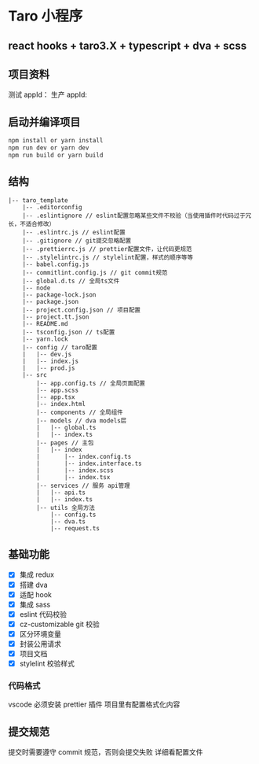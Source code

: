 # Taro 小程序

## react hooks + taro3.X + typescript + dva + scss

## 项目资料

测试 appId：
生产 appId:

## 启动并编译项目

```bash
npm install or yarn install
npm run dev or yarn dev
npm run build or yarn build
```

## 结构

```
|-- taro_template
    |-- .editorconfig
    |-- .eslintignore // eslint配置忽略某些文件不校验（当使用插件时代码过于冗长，不适合修改）
    |-- .eslintrc.js // eslint配置
    |-- .gitignore // git提交忽略配置
    |-- .prettierrc.js // prettier配置文件，让代码更规范
    |-- .stylelintrc.js // stylelint配置，样式的顺序等等
    |-- babel.config.js
    |-- commitlint.config.js // git commit规范
    |-- global.d.ts // 全局ts文件
    |-- node
    |-- package-lock.json
    |-- package.json
    |-- project.config.json // 项目配置
    |-- project.tt.json
    |-- README.md
    |-- tsconfig.json // ts配置
    |-- yarn.lock
    |-- config // taro配置
    |   |-- dev.js
    |   |-- index.js
    |   |-- prod.js
    |-- src
        |-- app.config.ts // 全局页面配置
        |-- app.scss
        |-- app.tsx
        |-- index.html
        |-- components // 全局组件
        |-- models // dva models层
        |   |-- global.ts
        |   |-- index.ts
        |-- pages // 主包
        |   |-- index
        |       |-- index.config.ts
        |       |-- index.interface.ts
        |       |-- index.scss
        |       |-- index.tsx
        |-- services // 服务 api管理
        |   |-- api.ts
        |   |-- index.ts
        |-- utils 全局方法
            |-- config.ts
            |-- dva.ts
            |-- request.ts
```

## 基础功能

- [x] 集成 redux
- [x] 搭建 dva
- [x] 适配 hook
- [x] 集成 sass
- [x] eslint 代码校验
- [x] cz-customizable git 校验
- [x] 区分环境变量
- [x] 封装公用请求
- [x] 项目文档
- [x] stylelint 校验样式

### 代码格式

vscode 必须安装 prettier 插件
项目里有配置格式化内容

## 提交规范

提交时需要遵守 commit 规范，否则会提交失败
详细看配置文件
